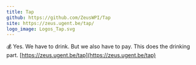 ```yaml
---
title: Tap
github: https://github.com/ZeusWPI/Tap
site: https://zeus.ugent.be/tap/
logo_image: Logos_Tap.svg
---
```


💰 Yes. We have to drink. But we also have to pay. This does the drinking part. [https://zeus.ugent.be/tap](https://zeus.ugent.be/tap)
